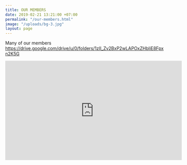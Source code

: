 ```yaml
---
title: OUR MEMBERS
date: 2019-02-21 13:21:00 +07:00
permalink: "/our-members.html"
image: "/uploads/bg-3.jpg"
layout: page
---
```


Many of our members https://drive.google.com/drive/u/0/folders/1zII_Zv2BxP2wLAPOxZHbliE8Fpxn2K5G

<iframe width="560" height="315" src="https://www.youtube.com/embed/O-78DOesfKQ" frameborder="0" allow="accelerometer; autoplay; encrypted-media; gyroscope; picture-in-picture" allowfullscreen></iframe>